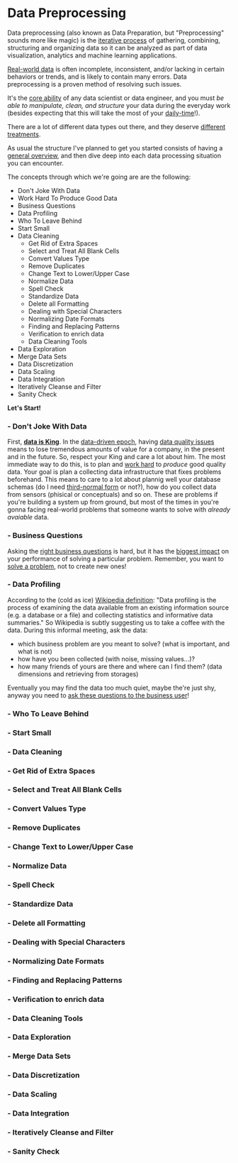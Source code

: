 # Data Preprocessing

Data preprocessing (also known as Data Preparation, but "Preprocessing" sounds more like magic) is the [iterative process](http://www.jsoftware.us/vol12/306-JSW15277.pdf) of gathering, combining, structuring and organizing data so it can be analyzed as part of data visualization, analytics and machine learning applications.

[Real-world data](https://www.quanticate.com/blog/real-world-data-analysis-in-clinical-trials) is often incomplete, inconsistent, and/or lacking in certain behaviors or trends, and is likely to contain many errors. Data preprocessing is a proven method of resolving such issues.

It's the [core ability](https://blogs.sas.com/content/hiddeninsights/2017/11/30/analytical-data-preparation-important/) of any data scientist or data engineer, and you must _be able to manipulate, clean, and structure_ your data during the everyday work (besides expecting that this will take the most of your [daily-time](https://www.infoworld.com/article/3228245/the-80-20-data-science-dilemma.html)!).

There are a lot of different data types out there, and they deserve [different treatments](http://blog.appliedinformaticsinc.com/data-mining-challenges-in-data-cleaning/).

As usual the structure I've planned to get you started consists of having a [general overview](https://searchbusinessanalytics.techtarget.com/definition/data-preparation), and then dive deep into each data processing situation you can encounter. 

The concepts through which we're going are are the following:

- Don't Joke With Data
- Work Hard To Produce Good Data
- Business Questions
- Data Profiling
- Who To Leave Behind
- Start Small
- Data Cleaning
  - Get Rid of Extra Spaces
  - Select and Treat All Blank Cells
  - Convert Values Type
  - Remove Duplicates
  - Change Text to Lower/Upper Case
  - Normalize Data
  - Spell Check
  - Standardize Data
  - Delete all Formatting
  - Dealing with Special Characters
  - Normalizing Date Formats
  - Finding and Replacing Patterns
  - Verification to enrich data
  - Data Cleaning Tools
- Data Exploration
- Merge Data Sets
- Data Discretization
- Data Scaling
- Data Integration
- Iteratively Cleanse and Filter
- Sanity Check

**Let's Start!**

### - Don't Joke With Data
First, [**data is King**](https://www.edq.com/glossary/data-quality-importance/). In the [data-driven epoch](https://www.venturi-group.com/qa-with-helen-mannion/), having [data quality issues](https://www.ringlead.com/blog/7-common-data-quality-issues/) means to lose tremendous amounts of value for a company, in the present and in the future. So, respect your King and care a lot about him. The most immediate way to do this, is to plan and [work hard](https://nektardata.com/high-quality-data/) to _produce_ good quality data.
Your goal is plan a collecting data infrastructure that fixes problems beforehand. This means to care to a lot about plannig well your database schemas (do I need [third-normal form](https://social.technet.microsoft.com/Forums/Lync/en-US/7bf4ca30-a1bc-415d-97e6-ce0ac3137b53/normalized-3nf-vs-denormalizedstar-schema-data-warehouse-?forum=sqldatawarehousing) or not?), how do you collect data from sensors (phisical or conceptuals) and so on. These are problems if you're building a system up from ground, but most of the times in  you're gonna facing real-world problems that someone wants to solve with _already avaiable_ data.  

### - Business Questions
Asking the [right business questions](https://www.datapine.com/blog/data-analysis-questions/) is hard, but it has the [biggest impact](https://towardsdatascience.com/start-your-data-exploration-with-questions-2f1d42cff29e) on your performance of solving a particular problem. Remember, you want to [solve a problem](http://www.informit.com/articles/article.aspx?p=2271188&seqNum=2), not to create new ones! 

### - Data Profiling
According to the (cold as ice) [Wikipedia definition](https://en.wikipedia.org/wiki/Data_profiling): "Data profiling is the process of examining the data available from an existing information source (e.g. a database or a file) and collecting statistics and informative data summaries."
So Wikipedia is subtly suggesting us to take a coffee with the data. 
During this informal meeting, ask the data:
- which business problem are you meant to solve? (what is important, and what is not) 
- how have you been collected (with noise, missing values...)?
- how many friends of yours are there and where can I find them? (data dimensions and retrieving from storages)

Eventually you may find the data too much quiet, maybe the're just shy, anyway you need to [ask these questions to the business user](https://business-analysis-excellence.com/business-requirements-meeting/)!


### - Who To Leave Behind
### - Start Small
### - Data Cleaning
###   - Get Rid of Extra Spaces
###   - Select and Treat All Blank Cells
###   - Convert Values Type
###   - Remove Duplicates
###   - Change Text to Lower/Upper Case
###   - Normalize Data
###   - Spell Check
###   - Standardize Data
###   - Delete all Formatting
###   - Dealing with Special Characters
###   - Normalizing Date Formats
###   - Finding and Replacing Patterns
###   - Verification to enrich data
###   - Data Cleaning Tools
### - Data Exploration
### - Merge Data Sets
### - Data Discretization
### - Data Scaling
### - Data Integration
### - Iteratively Cleanse and Filter
### - Sanity Check




